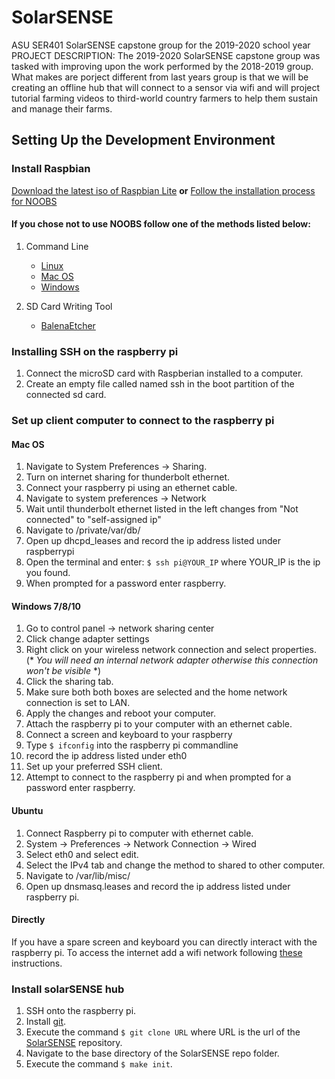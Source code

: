 # SolarSENSE
ASU SER401 SolarSENSE capstone group for the 2019-2020 school year
PROJECT DESCRIPTION: The 2019-2020 SolarSENSE capstone group was tasked with improving upon the work performed by the 2018-2019 group. What makes are porject different from last years group is that we will be creating an offline hub that will connect to a sensor via wifi and will project tutorial farming videos to third-world country farmers to help them sustain and manage their farms.
## Setting Up the Development Environment

### Install Raspbian
[Download the latest iso of Raspbian Lite](https://www.raspberrypi.org/downloads/raspbian/)
**or**
[Follow the installation process for NOOBS](https://www.raspberrypi.org/downloads/noobs/)

#### If you chose not to use NOOBS follow one of the methods listed below:
1. Command Line
    - [Linux](https://www.raspberrypi.org/documentation/installation/installing-images/linux.md)
    - [Mac OS](https://www.raspberrypi.org/documentation/installation/installing-images/mac.md)
    - [Windows](https://www.raspberrypi.org/documentation/installation/installing-images/windows.md)

2. SD Card Writing Tool
    - [BalenaEtcher](https://www.balena.io/etcher/)

### Installing SSH on the raspberry pi
1. Connect the microSD card with Raspberian installed to a computer.
2. Create an empty file called named ssh in the boot partition of the connected sd card.

### Set up client computer to connect to the raspberry pi
#### Mac OS
1. Navigate to System Preferences -> Sharing.
2. Turn on internet sharing for thunderbolt ethernet.
3. Connect your raspberry pi using an ethernet cable.
4. Navigate to system preferences -> Network
5. Wait until thunderbolt ethernet listed in the left changes from "Not connected" to "self-assigned ip"
6. Navigate to /private/var/db/
7. Open up dhcpd_leases and record the ip address listed under raspberrypi
8. Open the terminal and enter:
    `$ ssh pi@YOUR_IP` where YOUR_IP is the ip you found. 
9. When prompted for a password enter raspberry.


#### Windows 7/8/10 
1. Go to control panel -> network sharing center
2. Click change adapter settings
3. Right click on your wireless network connection and select properties. (* *You will need an internal network adapter otherwise this connection won't be visible* *)
4. Click the sharing tab.
5. Make sure both both boxes are selected and the home network connection is set to LAN.
6. Apply the changes and reboot your computer.
7. Attach the raspberry pi to your computer with an ethernet cable.
8. Connect a screen and keyboard to your raspberry
9. Type `$ ifconfig` into the raspberry pi commandline
10. record the ip address listed under eth0
11. Set up your preferred SSH client.
12. Attempt to connect to the raspberry pi and when prompted for a password enter raspberry.

#### Ubuntu
1. Connect Raspberry pi to computer with ethernet cable.
2. System -> Preferences -> Network Connection -> Wired
3. Select eth0 and select edit.
4. Select the IPv4 tab and change the method to shared to other computer.
5. Navigate to /var/lib/misc/
6. Open up dnsmasq.leases and record the ip address listed under raspberry pi.

#### Directly
If you have a spare screen and keyboard you can directly interact with the raspberry pi.
To access the internet add a wifi network following [these](https://www.raspberrypi.org/documentation/configuration/wireless/wireless-cli.md) instructions.

### Install solarSENSE hub
1. SSH onto the raspberry pi.
2. Install [git](https://git-scm.com/downloads).
3. Execute the command `$ git clone URL` where URL is the url of the [SolarSENSE](https://github.com/jeremiah-miller/SolarSENSE/tree/dev-sprint3) repository.
4. Navigate to the base directory of the SolarSENSE repo folder.
5. Execute the command `$ make init`.

